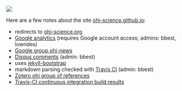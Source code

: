[![](https://travis-ci.org/OHI-Science/ohi-science.github.io.svg?branch=master)](https://travis-ci.org/OHI-Science/ohi-science.github.io)

Here are a few notes about the site [ohi-science.github.io](ohi-science.github.io):

* redirects to [ohi-science.org](ohi-science.org)
* [Google analytics](https://www.google.com/analytics/web/?authuser=1#report/visitors-overview/a45974528w76786884p79375799/) (requires Google account access; admins: bbest, lowndes)
* [Google group ohi-news](https://groups.google.com/a/nceas.ucsb.edu/forum/#!forum/ohi-news)
* [Disqus comments](http://ohi-science.disqus.com) (admin: bbest)
* uses [jekyll-bootstrap](http://jekyllbootstrap.com)
* markdown parsing checked with [Travis CI](https://travis-ci.org/OHI-Science/ohi-science.github.io) (admin: bbest)
* [Zotero ohi group of references](https://www.zotero.org/groups/ohi/items)
* [Travis-CI continuous integration build results](https://travis-ci.org/OHI-Science/ohi-science.github.io)

